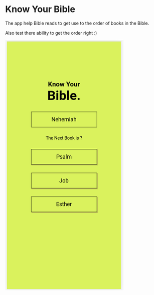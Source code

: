 # Know Your Bible

The app help Bible reads to get use to the order of books in the Bible.

Also test there ability to get the order right :) 

![Alt App Image](/app_img.png)